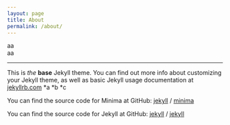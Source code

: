 ```yaml
---
layout: page
title: About
permalink: /about/
---
```


aa  
aa
___
This is *the*
**base**
Jekyll theme. You can find out more info about customizing your Jekyll theme, as well as basic Jekyll usage documentation at [jekyllrb.com](https://jekyllrb.com/)
*a
*b
*c

You can find the source code for Minima at GitHub:
[jekyll][jekyll-organization] /
[minima](https://github.com/jekyll/minima)

You can find the source code for Jekyll at GitHub:
[jekyll][jekyll-organization] /
[jekyll](https://github.com/jekyll/jekyll)


[jekyll-organization]: https://github.com/jekyll
